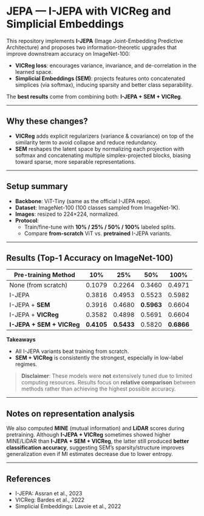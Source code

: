 # JEPA — I-JEPA with VICReg and Simplicial Embeddings

This repository implements **I-JEPA** (Image Joint-Embedding Predictive Architecture) and proposes two information-theoretic upgrades that improve downstream accuracy on ImageNet-100:

- **VICReg loss**: encourages variance, invariance, and de-correlation in the learned space.
- **Simplicial Embeddings (SEM)**: projects features onto concatenated simplices (via softmax), inducing sparsity and better class separability.

The **best results** come from combining both: **I-JEPA + SEM + VICReg**.

---

## Why these changes?

- **VICReg** adds explicit regularizers (variance & covariance) on top of the similarity term to avoid collapse and reduce redundancy.
- **SEM** reshapes the latent space by normalizing each projection with softmax and concatenating multiple simplex-projected blocks, biasing toward sparse, more separable representations.

---

## Setup summary

- **Backbone**: ViT-Tiny (same as the official I-JEPA repo).
- **Dataset**: ImageNet-100 (100 classes sampled from ImageNet-1K).
- **Images**: resized to 224×224, normalized.
- **Protocol**:
  - Train/fine-tune with **10% / 25% / 50% / 100%** labeled splits.
  - Compare **from-scratch** ViT vs. **pretrained** I-JEPA variants.

---

## Results (Top-1 Accuracy on ImageNet-100)

| Pre-training Method         | 10%    | 25%    | 50%    | 100%   |
|----------------------------|:------:|:------:|:------:|:------:|
| None (from scratch)        | 0.1079 | 0.2264 | 0.3460 | 0.4971 |
| I-JEPA                     | 0.3816 | 0.4953 | 0.5523 | 0.5982 |
| I-JEPA + **SEM**           | 0.3916 | 0.4680 | **0.5963** | 0.6604 |
| I-JEPA + **VICReg**        | 0.3582 | 0.4898 | 0.5691 | 0.6604 |
| **I-JEPA + SEM + VICReg**  | **0.4105** | **0.5433** | 0.5820 | **0.6866** |

**Takeaways**

- All I-JEPA variants beat training from scratch.
- **SEM + VICReg** is consistently the strongest, especially in low-label regimes.

> **Disclaimer**: These models were **not** extensively tuned due to limited computing resources. Results focus on **relative comparison** between methods rather than achieving the highest possible accuracy.

---

## Notes on representation analysis

We also computed **MINE** (mutual information) and **LiDAR** scores during pretraining. Although **I-JEPA + VICReg** sometimes showed higher MINE/LiDAR than **I-JEPA + SEM + VICReg**, the latter still produced **better classification accuracy**, suggesting SEM’s sparsity/structure improves generalization even if MI estimates decrease due to lower entropy.

---

## References

- I-JEPA: Assran et al., 2023  
- VICReg: Bardes et al., 2022  
- Simplicial Embeddings: Lavoie et al., 2022
